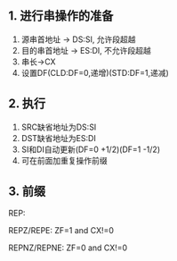 ## 1. 进行串操作的准备
1. 源串首地址 -> DS:SI, 允许段超越
2. 目的串首地址 -> ES:DI, 不允许段超越
3. 串长->CX
4. 设置DF(CLD:DF=0,递增)(STD:DF=1,递减)

## 2. 执行
1. SRC缺省地址为DS:SI
2. DST缺省地址为ES:DI
3. SI和DI自动更新(DF=0 +1/2)(DF=1 -1/2)
4. 可在前面加重复操作前缀

## 3. 前缀
REP: 

REPZ/REPE: ZF=1 and CX!=0

REPNZ/REPNE: ZF=0 and CX!=0
